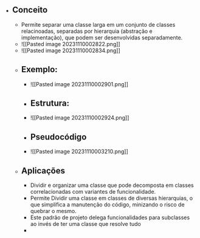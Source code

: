 - ## Conceito
	- Permite separar uma classe larga em um conjunto de classes relacinoadas, separadas por hierarquia (abstração e implementação), que podem ser desenvolvidas separadamente. 
	- ![[Pasted image 20231110002822.png]]
	- ![[Pasted image 20231110002834.png]]
	- ## Exemplo: 
		- ![[Pasted image 20231110002901.png]]
		- ## Estrutura:
		- ![[Pasted image 20231110002924.png]]
		- ## Pseudocódigo
		- ![[Pasted image 20231110003210.png]]
	- ## Aplicações
		- Dividir e organizar uma classe que pode decomposta em classes correlacionadas com variantes de funcionalidade. 
		- Permite Dividir uma classe em classes de diversas hierarquias, o que simplifica a manutenção do código, minizando o risco de quebrar o mesmo. 
		- Este padrão de projeto delega funcionalidades para subclasses ao invés de ter uma classe que resolve tudo 
		- 